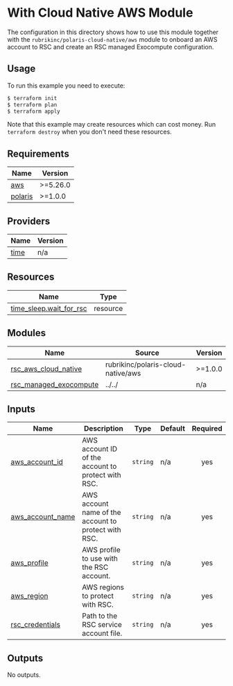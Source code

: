 # With Cloud Native AWS Module
The configuration in this directory shows how to use this module together with the `rubrikinc/polaris-cloud-native/aws`
module to onboard an AWS account to RSC and create an RSC managed Exocompute configuration.

## Usage
To run this example you need to execute:
```bash
$ terraform init
$ terraform plan
$ terraform apply
```
Note that this example may create resources which can cost money. Run `terraform destroy` when you don't need these
resources.

<!-- BEGIN_TF_DOCS -->


## Requirements

| Name | Version |
|------|---------|
| <a name="requirement_aws"></a> [aws](#requirement\_aws) | >=5.26.0 |
| <a name="requirement_polaris"></a> [polaris](#requirement\_polaris) | >=1.0.0 |

## Providers

| Name | Version |
|------|---------|
| <a name="provider_time"></a> [time](#provider\_time) | n/a |

## Resources

| Name | Type |
|------|------|
| [time_sleep.wait_for_rsc](https://registry.terraform.io/providers/hashicorp/time/latest/docs/resources/sleep) | resource |

## Modules

| Name | Source | Version |
|------|--------|---------|
| <a name="module_rsc_aws_cloud_native"></a> [rsc\_aws\_cloud\_native](#module\_rsc\_aws\_cloud\_native) | rubrikinc/polaris-cloud-native/aws | >=1.0.0 |
| <a name="module_rsc_managed_exocompute"></a> [rsc\_managed\_exocompute](#module\_rsc\_managed\_exocompute) | ../../ | n/a |

## Inputs

| Name | Description | Type | Default | Required |
|------|-------------|------|---------|:--------:|
| <a name="input_aws_account_id"></a> [aws\_account\_id](#input\_aws\_account\_id) | AWS account ID of the account to protect with RSC. | `string` | n/a | yes |
| <a name="input_aws_account_name"></a> [aws\_account\_name](#input\_aws\_account\_name) | AWS account name of the account to protect with RSC. | `string` | n/a | yes |
| <a name="input_aws_profile"></a> [aws\_profile](#input\_aws\_profile) | AWS profile to use with the RSC account. | `string` | n/a | yes |
| <a name="input_aws_region"></a> [aws\_region](#input\_aws\_region) | AWS regions to protect with RSC. | `string` | n/a | yes |
| <a name="input_rsc_credentials"></a> [rsc\_credentials](#input\_rsc\_credentials) | Path to the RSC service account file. | `string` | n/a | yes |

## Outputs

No outputs.

<!-- END_TF_DOCS -->
